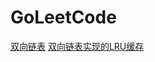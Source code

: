 # GoLeetCode

[双向链表](https://github.com/ocswor/GoLeetCode/blob/master/algorithm/linkList/doubleLinkList.go)
[双向链表实现的LRU缓存](https://github.com/ocswor/GoLeetCode/tree/master/cache/lru)
